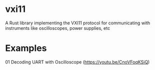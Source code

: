 # vxi11
A Rust library implementing the VXI11 protocol for communicating with instruments like oscilloscopes, power supplies, etc

# Examples
01 Decoding UART with Oscilloscope (https://youtu.be/CnoVFoqKSiQ)
